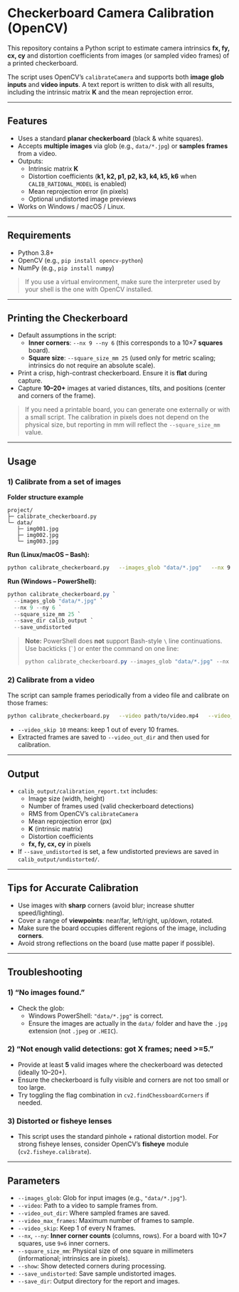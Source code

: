 # Checkerboard Camera Calibration (OpenCV)

This repository contains a Python script to estimate camera intrinsics **fx, fy, cx, cy** and distortion coefficients from images (or sampled video frames) of a printed checkerboard.

The script uses OpenCV’s `calibrateCamera` and supports both **image glob inputs** and **video inputs**. A text report is written to disk with all results, including the intrinsic matrix **K** and the mean reprojection error.

---

## Features

- Uses a standard **planar checkerboard** (black & white squares).
- Accepts **multiple images** via glob (e.g., `data/*.jpg`) or **samples frames** from a video.
- Outputs:
  - Intrinsic matrix **K**
  - Distortion coefficients (**k1, k2, p1, p2, k3, k4, k5, k6** when `CALIB_RATIONAL_MODEL` is enabled)
  - Mean reprojection error (in pixels)
  - Optional undistorted image previews
- Works on Windows / macOS / Linux.

---

## Requirements

- Python 3.8+
- OpenCV (e.g., `pip install opencv-python`)
- NumPy (e.g., `pip install numpy`)

> If you use a virtual environment, make sure the interpreter used by your shell is the one with OpenCV installed.

---

## Printing the Checkerboard

- Default assumptions in the script:
  - **Inner corners**: `--nx 9 --ny 6` (this corresponds to a 10×7 **squares** board).
  - **Square size**: `--square_size_mm 25` (used only for metric scaling; intrinsics do not require an absolute scale).
- Print a crisp, high-contrast checkerboard. Ensure it is **flat** during capture.
- Capture **10–20+** images at varied distances, tilts, and positions (center and corners of the frame).

> If you need a printable board, you can generate one externally or with a small script. The calibration in pixels does not depend on the physical size, but reporting in mm will reflect the `--square_size_mm` value.

---

## Usage

### 1) Calibrate from a set of images

**Folder structure example**
```
project/
├─ calibrate_checkerboard.py
└─ data/
   ├─ img001.jpg
   ├─ img002.jpg
   └─ img003.jpg
```

**Run (Linux/macOS – Bash):**
```bash
python calibrate_checkerboard.py   --images_glob "data/*.jpg"   --nx 9 --ny 6   --square_size_mm 25   --save_dir calib_output   --save_undistorted
```

**Run (Windows – PowerShell):**
```powershell
python calibrate_checkerboard.py `
  --images_glob "data/*.jpg" `
  --nx 9 --ny 6 `
  --square_size_mm 25 `
  --save_dir calib_output `
  --save_undistorted
```

> **Note:** PowerShell does **not** support Bash-style `\` line continuations. Use backticks (`` ` ``) or enter the command on one line:
> ```powershell
> python calibrate_checkerboard.py --images_glob "data/*.jpg" --nx 9 --ny 6 --square_size_mm 25 --save_dir calib_output --save_undistorted
> ```

### 2) Calibrate from a video

The script can sample frames periodically from a video file and calibrate on those frames:
```bash
python calibrate_checkerboard.py   --video path/to/video.mp4   --video_out_dir calib_frames   --video_max_frames 40   --video_skip 10   --nx 9 --ny 6   --square_size_mm 25   --save_dir calib_output   --save_undistorted
```

- `--video_skip 10` means: keep 1 out of every 10 frames.
- Extracted frames are saved to `--video_out_dir` and then used for calibration.

---

## Output

- `calib_output/calibration_report.txt` includes:
  - Image size (width, height)
  - Number of frames used (valid checkerboard detections)
  - RMS from OpenCV’s `calibrateCamera`
  - Mean reprojection error (px)
  - **K** (intrinsic matrix)
  - Distortion coefficients
  - **fx, fy, cx, cy** in pixels
- If `--save_undistorted` is set, a few undistorted previews are saved in `calib_output/undistorted/`.

---

## Tips for Accurate Calibration

- Use images with **sharp** corners (avoid blur; increase shutter speed/lighting).
- Cover a range of **viewpoints**: near/far, left/right, up/down, rotated.
- Make sure the board occupies different regions of the image, including **corners**.
- Avoid strong reflections on the board (use matte paper if possible).

---

## Troubleshooting

### 1) “No images found.”
- Check the glob:
  - Windows PowerShell: `"data/*.jpg"` is correct.
  - Ensure the images are actually in the `data/` folder and have the `.jpg` extension (not `.jpeg` or `.HEIC`).

### 2) “Not enough valid detections: got X frames; need >=5.”
- Provide at least **5** valid images where the checkerboard was detected (ideally 10–20+).
- Ensure the checkerboard is fully visible and corners are not too small or too large.
- Try toggling the flag combination in `cv2.findChessboardCorners` if needed.

### 3) Distorted or fisheye lenses
- This script uses the standard pinhole + rational distortion model. For strong fisheye lenses, consider OpenCV’s **fisheye** module (`cv2.fisheye.calibrate`).

---

## Parameters

- `--images_glob`: Glob for input images (e.g., `"data/*.jpg"`).
- `--video`: Path to a video to sample frames from.
- `--video_out_dir`: Where sampled frames are saved.
- `--video_max_frames`: Maximum number of frames to sample.
- `--video_skip`: Keep 1 of every N frames.
- `--nx`, `--ny`: **Inner corner counts** (columns, rows). For a board with 10×7 squares, use `9×6` inner corners.
- `--square_size_mm`: Physical size of one square in millimeters (informational; intrinsics are in pixels).
- `--show`: Show detected corners during processing.
- `--save_undistorted`: Save sample undistorted images.
- `--save_dir`: Output directory for the report and images.

